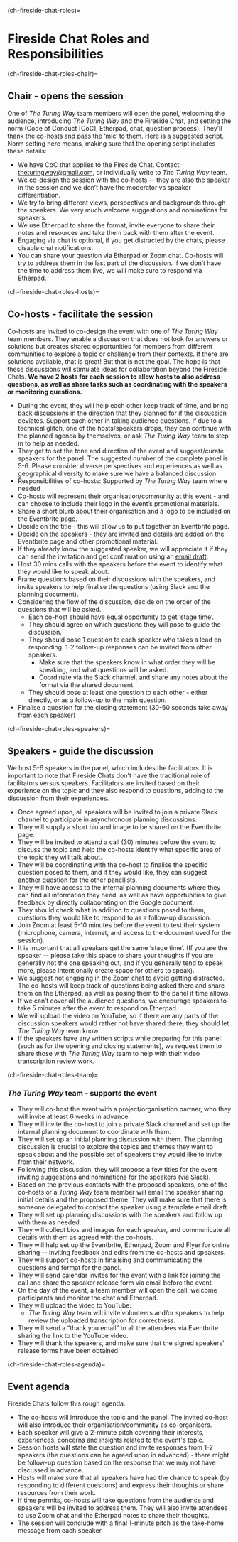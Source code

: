 (ch-fireside-chat-roles)=

# Fireside Chat Roles and Responsibilities

(ch-fireside-chat-roles-chair)=
## Chair - opens the session

One of *The Turing Way* team members will open the panel, welcoming the audience, introducing *The Turing Way* and the Fireside Chat, and setting the norm (Code of Conduct [CoC], Etherpad, chat, question process). They’ll thank the co-hosts and pass the ‘mic’ to them.
Here is a [suggested script](https://docs.google.com/document/d/1U41vfHQ0Ks0HfgE8mreaXhrRsfviKBr9Cr3V4DJ644c/edit).
Norm setting here means, making sure that the opening script includes these details:

* We have CoC that applies to the Fireside Chat. Contact: theturingway@gmail.com, or individually write to *The Turing Way* team.
* We co-design the session with the co-hosts -- they are also the speaker in the session and we don’t have the moderator vs speaker differentiation.
* We try to bring different views, perspectives and backgrounds through the speakers. We very much welcome suggestions and nominations for speakers.
* We use Etherpad to share the format, invite everyone to share their notes and resources and take them back with them after the event.
* Engaging via chat is optional, if you get distracted by the chats, please disable chat notifications.
* You can share your question via Etherpad or Zoom chat. Co-hosts will try to address them in the last part of the discussion. If we don’t have the time to address them live, we will make sure to respond via Etherpad.

(ch-fireside-chat-roles-hosts)=
## Co-hosts - facilitate the session

Co-hosts are invited to co-design the event with one of *The Turing Way* team members.
They enable a discussion that does not look for answers or solutions but creates shared opportunities for members from different communities to explore a topic or challenge from their contexts.
If there are solutions available, that is great! But that is not the goal. The hope is that these discussions will stimulate ideas for collaboration beyond the Fireside Chats.
**We have 2 hosts for each session to allow hosts to also address questions, as well as share tasks such as coordinating with the speakers or monitoring questions.**

* During the event, they will help each other keep track of time, and bring back discussions in the direction that they planned for if the discussion deviates. Support each other in taking audience questions. If due to a technical glitch, one of the hosts/speakers drops, they can continue with the planned agenda by themselves, or ask *The Turing Way* team to step in to help as needed.
* They get to set the tone and direction of the event and suggest/curate speakers for the panel. The suggested number of the complete panel is 5-6. Please consider diverse perspectives and experiences as well as geographical diversity to make sure we have a balanced discussion.
* Responsibilities of co-hosts: Supported by *The Turing Way* team where needed
* Co-hosts will represent their organisation/community at this event - and can choose to include their logo in the event’s promotional materials.
* Share a short blurb about their organisation and a logo to be included on the Eventbrite page.
* Decide on the title - this will allow us to put together an Eventbrite page.
* Decide on the speakers - they are invited and details are added on the Eventbrite page and other promotional material.
* If they already know the suggested speaker, we will appreciate it if they can send the invitation and get confirmation using an [email draft](https://docs.google.com/document/d/12VoVexsXXBx25SnAU4mayPw5un-v936g9Ux61DLjGzo/edit).
* Host 30 mins calls with the speakers before the event to identify what they would like to speak about.
* Frame questions based on their discussions with the speakers, and invite speakers to help finalise the questions (using Slack and the planning document).
* Considering the flow of the discussion, decide on the order of the questions that will be asked.
  * Each co-host should have equal opportunity to get ‘stage time’.
  * They should agree on which questions they will pose to guide the discussion.
  * They should pose 1 question to each speaker who takes a lead on responding. 1-2 follow-up responses can be invited from other speakers.
    * Make sure that the speakers know in what order they will be speaking, and what questions will be asked.
    * Coordinate via the Slack channel, and share any notes about the format via the shared document.
  * They should pose at least one question to each other - either directly, or as a follow-up to the main question.
* Finalise a question for the closing statement (30-60 seconds take away from each speaker)

(ch-fireside-chat-roles-speakers)=
## Speakers - guide the discussion

We host 5-6 speakers in the panel, which includes the facilitators.
It is important to note that Fireside Chats don't have the traditional role of facilitators versus speakers.
Facilitators are invited based on their experience on the topic and they also respond to questions, adding to the discussion from their experiences.

* Once agreed upon, all speakers will be invited to join a private Slack channel to participate in asynchronous planning discussions.
* They will supply a short bio and image to be shared on the Eventbrite page.
* They will be invited to attend a call (30) minutes before the event to discuss the topic and help the co-hosts identify what specific area of the topic they will talk about.
* They will be coordinating with the co-host to finalise the specific question posed to them, and if they would like, they can suggest another question for the other panellists.
* They will have access to the internal planning documents where they can find all information they need, as well as have opportunities to give feedback by directly collaborating on the Google document.
* They should check what in addition to questions posed to them, questions they would like to respond to as a follow-up discussion.
* Join Zoom at least 5-10 minutes before the event to test their system (microphone, camera, internet, and access to the document used for the session).
* It is important that all speakers get the same ‘stage time’. (If you are the speaker -- please take this space to share your thoughts if you are generally not the one speaking out, and if you generally tend to speak more, please intentionally create space for others to speak).
* We suggest not engaging in the Zoom chat to avoid getting distracted. The co-hosts will keep track of questions being asked there and share them on the Etherpad, as well as posing them to the panel if time allows.
* If we can’t cover all the audience questions, we encourage speakers to take 5 minutes after the event to respond on Etherpad.
* We will upload the video on YouTube, so if there are any parts of the discussion speakers would rather not have shared there, they should let *The Turing Way* team know.
* If the speakers have any written scripts while preparing for this panel (such as for the opening and closing statements), we request them to share those with *The Turing Way* team to help with their video transcription review work.

(ch-fireside-chat-roles-team)=
### *The Turing Way* team - supports the event

* They will co-host the event with a project/organisation partner, who they will invite at least 6 weeks in advance.
* They will invite the co-host to join a private Slack channel and set up the internal planning document to coordinate with them.
* They will set up an initial planning discussion with them.
The planning discussion is crucial to explore the topics and themes they want to speak about and the possible set of speakers they would like to invite from their network.
* Following this discussion, they will propose a few titles for the event inviting suggestions and nominations for the speakers (via Slack).
* Based on the previous contacts with the proposed speakers, one of the co-hosts or a *Turing Way* team member will email the speaker sharing initial details and the proposed theme.
They will make sure that there is someone delegated to contact the speaker using a template email draft.
* They will set up planning discussions with the speakers and follow up with them as needed.
* They will collect bios and images for each speaker, and communicate all details with them as agreed with the co-hosts.
* They will help set up the Eventbrite, Etherpad, Zoom and Flyer for online sharing -- inviting feedback and edits from the co-hosts and speakers.
* They will support co-hosts in finalising and communicating the questions and format for the panel.
* They will send calendar invites for the event with a link for joining the call and share the speaker release form via email before the event.
* On the day of the event, a team member will open the call, welcome participants and monitor the chat and Etherpad.
* They will upload the video to YouTube:
  * *The Turing Way* team will invite volunteers and/or speakers to help review the uploaded transcription for correctness.
* They will send a “thank you email” to all the attendees via Eventbrite sharing the link to the YouTube video.
* They will thank the speakers, and make sure that the signed speakers' release forms have been obtained.

(ch-fireside-chat-roles-agenda)=
## Event agenda

Fireside Chats follow this rough agenda:

* The co-hosts will introduce the topic and the panel. The invited co-host will also introduce their organisation/community as co-organisers.
* Each speaker will give a 2-minute pitch covering their interests, experiences, concerns and insights related to the event's topic.
* Session hosts will state the question and invite responses from 1-2 speakers (the questions can be agreed upon in advanced) - there might be follow-up question based on the response that we may not have discussed in advance.
* Hosts will make sure that all speakers have had the chance to speak (by responding to different questions) and express their thoughts or share resources from their work.
* If time permits, co-hosts will take questions from the audience and speakers will be invited to address them.
They will also invite attendees to use Zoom chat and the Etherpad notes to share their thoughts.
* The session will conclude with a final 1-minute pitch as the take-home message from each speaker.
